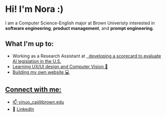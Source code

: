 

# Hi! I'm Nora :)

I am a Computer Science-English major at Brown Univeristy interested in **software engineering**, **product management**, and **prompt engineering**.


## What I'm up to:
- Working as a Research Assistant at <a href="[https://youtu.be/WnjiCtlHXi0](https://cntr.brown.edu/)">, developing a scorecard to evaluate AI legislation in the U.S. 
- Learning UX/UI design and Computer Vision :book: 
- Building my own website :computer:

## Connect with me:
- :mailbox: yinuo_cai@brown.edu
- :paperclip: <a href="https://www.linkedin.com/in/nora-y-cai/"> LinkedIn </a>

<!--
**ncai25/ncai25** is a ✨ _special_ ✨ repository because its `README.md` (this file) appears on your GitHub profile.

Here are some ideas to get you started:

- 🔭 I’m currently working on ...
- 🌱 I’m currently learning ...
- 👯 I’m looking to collaborate on ...
- 🤔 I’m looking for help with ...
- 💬 Ask me about ...
- 📫 How to reach me: ...
- 😄 Pronouns: ...
- ⚡ Fun fact: ...
-->
